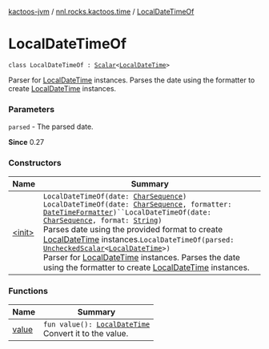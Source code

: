 [kactoos-jvm](../../index.md) / [nnl.rocks.kactoos.time](../index.md) / [LocalDateTimeOf](./index.md)

# LocalDateTimeOf

`class LocalDateTimeOf : `[`Scalar`](../../nnl.rocks.kactoos/-scalar/index.md)`<`[`LocalDateTime`](http://docs.oracle.com/javase/8/docs/api/java/time/LocalDateTime.html)`>`

Parser for [LocalDateTime](http://docs.oracle.com/javase/8/docs/api/java/time/LocalDateTime.html) instances.
Parses the date using the formatter to create
[LocalDateTime](http://docs.oracle.com/javase/8/docs/api/java/time/LocalDateTime.html) instances.

### Parameters

`parsed` - The parsed date.

**Since**
0.27

### Constructors

| Name | Summary |
|---|---|
| [&lt;init&gt;](-init-.md) | `LocalDateTimeOf(date: `[`CharSequence`](https://kotlinlang.org/api/latest/jvm/stdlib/kotlin/-char-sequence/index.html)`)`<br>`LocalDateTimeOf(date: `[`CharSequence`](https://kotlinlang.org/api/latest/jvm/stdlib/kotlin/-char-sequence/index.html)`, formatter: `[`DateTimeFormatter`](http://docs.oracle.com/javase/8/docs/api/java/time/format/DateTimeFormatter.html)`)``LocalDateTimeOf(date: `[`CharSequence`](https://kotlinlang.org/api/latest/jvm/stdlib/kotlin/-char-sequence/index.html)`, format: `[`String`](https://kotlinlang.org/api/latest/jvm/stdlib/kotlin/-string/index.html)`)`<br>Parses date using the provided format to create [LocalDateTime](http://docs.oracle.com/javase/8/docs/api/java/time/LocalDateTime.html) instances.`LocalDateTimeOf(parsed: `[`UncheckedScalar`](../../nnl.rocks.kactoos.scalar/-unchecked-scalar/index.md)`<`[`LocalDateTime`](http://docs.oracle.com/javase/8/docs/api/java/time/LocalDateTime.html)`>)`<br>Parser for [LocalDateTime](http://docs.oracle.com/javase/8/docs/api/java/time/LocalDateTime.html) instances. Parses the date using the formatter to create [LocalDateTime](http://docs.oracle.com/javase/8/docs/api/java/time/LocalDateTime.html) instances. |

### Functions

| Name | Summary |
|---|---|
| [value](value.md) | `fun value(): `[`LocalDateTime`](http://docs.oracle.com/javase/8/docs/api/java/time/LocalDateTime.html)<br>Convert it to the value. |
